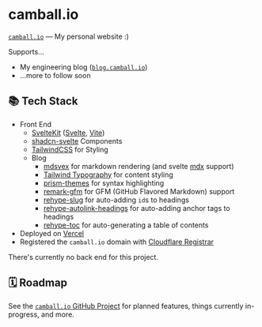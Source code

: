 # camball.io

[`camball.io`](https://camball.io) — My personal website :)

Supports...

- My engineering blog ([`blog.camball.io`](https://blog.camball.io))
- ...more to follow soon

## 📚 Tech Stack

- Front End
  - [SvelteKit](https://kit.svelte.dev) ([Svelte](https://svelte.dev), [Vite](https://vitejs.dev))
  - [shadcn-svelte](https://www.shadcn-svelte.com) Components
  - [TailwindCSS](https://tailwindcss.com) for Styling
  - Blog
    - [mdsvex](https://mdsvex.pngwn.io) for markdown rendering (and svelte [mdx](https://mdxjs.com) support)
    - [Tailwind Typography](https://github.com/tailwindlabs/tailwindcss-typography) for content styling
    - [prism-themes](https://github.com/prismjs/prism-themes) for syntax highlighting
    - [remark-gfm](https://github.com/remarkjs/remark-gfm) for GFM (GitHub Flavored Markdown) support
    - [rehype-slug](https://github.com/rehypejs/rehype-slug) for auto-adding `id`s to headings
    - [rehype-autolink-headings](https://github.com/rehypejs/rehype-autolink-headings) for auto-adding anchor tags to headings
    - [rehype-toc](https://github.com/JS-DevTools/rehype-toc) for auto-generating a table of contents
- Deployed on [Vercel](https://vercel.com/home)
- Registered the `camball.io` domain with [Cloudflare Registrar](https://www.cloudflare.com/en-gb/products/registrar/)

There's currently no back end for this project.

## 🗓️ Roadmap

See the [`camball.io` GitHub Project](https://github.com/users/camball/projects/1) for planned features, things currently in-progress, and more.
